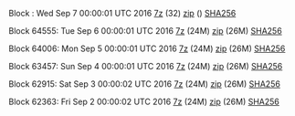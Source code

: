 Block : Wed Sep  7 00:00:01 UTC 2016 [7z](https://transfer.sh/10hgJM/bootstrap.dat.20160907.7z) (32) [zip]() () [SHA256](https://transfer.sh/OxBdC/sha256.txt)

Block 64555: Tue Sep  6 00:00:01 UTC 2016 [7z](https://transfer.sh/G4ZYw/bootstrap.dat.20160906.7z) (24M) [zip](https://transfer.sh/iJAQO/bootstrap.dat.20160906.zip) (26M) [SHA256](https://transfer.sh/9Nls2/sha256.txt)

Block 64006: Mon Sep  5 00:00:01 UTC 2016 [7z](https://transfer.sh/hAnr2/bootstrap.dat.20160905.7z) (24M) [zip](https://transfer.sh/12WYAz/bootstrap.dat.20160905.zip) (26M) [SHA256](https://transfer.sh/B5fW0/sha256.txt)

Block 63457: Sun Sep  4 00:00:01 UTC 2016 [7z](https://transfer.sh/90YVF/bootstrap.dat.20160904.7z) (24M) [zip](https://transfer.sh/gTPjO/bootstrap.dat.20160904.zip) (26M) [SHA256](https://transfer.sh/HWPrf/sha256.txt)

Block 62915: Sat Sep  3 00:00:02 UTC 2016 [7z](https://transfer.sh/158lOr/bootstrap.dat.20160903.7z) (24M) [zip](https://transfer.sh/On9Et/bootstrap.dat.20160903.zip) (26M) [SHA256](https://transfer.sh/uciB3/sha256.txt)

Block 62363: Fri Sep  2 00:00:02 UTC 2016 [7z](https://transfer.sh/jd5Mb/bootstrap.dat.20160902.7z) (24M) [zip](https://transfer.sh/8Dwfn/bootstrap.dat.20160902.zip) (26M) [SHA256](https://transfer.sh/4H1DX/sha256.txt)
